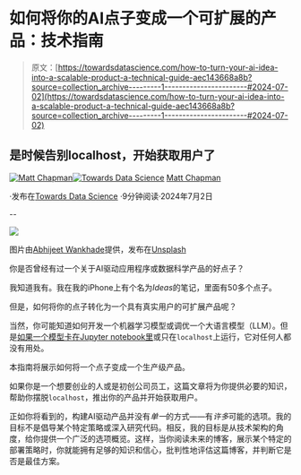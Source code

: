 # 如何将你的AI点子变成一个可扩展的产品：技术指南

> 原文：[https://towardsdatascience.com/how-to-turn-your-ai-idea-into-a-scalable-product-a-technical-guide-aec143668a8b?source=collection_archive---------1-----------------------#2024-07-02](https://towardsdatascience.com/how-to-turn-your-ai-idea-into-a-scalable-product-a-technical-guide-aec143668a8b?source=collection_archive---------1-----------------------#2024-07-02)

## 是时候告别localhost，开始获取用户了

[](https://medium.com/@mattchapmanmsc?source=post_page---byline--aec143668a8b--------------------------------)[![Matt Chapman](../Images/7511deb8d9ed408ece21031f6614c532.png)](https://medium.com/@mattchapmanmsc?source=post_page---byline--aec143668a8b--------------------------------)[](https://towardsdatascience.com/?source=post_page---byline--aec143668a8b--------------------------------)[![Towards Data Science](../Images/a6ff2676ffcc0c7aad8aaf1d79379785.png)](https://towardsdatascience.com/?source=post_page---byline--aec143668a8b--------------------------------) [Matt Chapman](https://medium.com/@mattchapmanmsc?source=post_page---byline--aec143668a8b--------------------------------)

·发布在[Towards Data Science](https://towardsdatascience.com/?source=post_page---byline--aec143668a8b--------------------------------) ·9分钟阅读·2024年7月2日

--

![](../Images/21b02a00ba97f7641c349bf663de5cbe.png)

图片由[Abhijeet Wankhade](https://unsplash.com/@wankhade)提供，发布在[Unsplash](https://unsplash.com/photos/black-white-and-blue-floral-tablet-computer-case-PxOiAc0g8-s)

你是否曾经有过一个关于AI驱动应用程序或数据科学产品的好点子？

我知道我有。我在我的iPhone上有个名为*Ideas*的笔记，里面有50多个点子。

但是，如何将你的点子转化为一个具有真实用户的可扩展产品呢？

当然，你可能知道如何开发一个机器学习模型或调优一个大语言模型（LLM）。但是[如果一个模型卡在Jupyter notebook里](https://medium.com/towards-data-science/deploy-a-lightgbm-ml-model-with-github-actions-781c094acfa3)或只在`localhost`上运行，它对任何人都没有用处。

本指南将展示如何将一个点子变成一个生产级产品。

如果你是一个想要创业的人或是初创公司员工，这篇文章将为你提供必要的知识，帮助你摆脱`localhost`，推出你的产品并开始获取用户。

正如你将看到的，构建AI驱动产品并没有*单一*的方式——有*许多*可能的选项。我的目标不是倡导某个特定策略或深入研究代码。相反，我的目标是从技术架构的角度，给你提供一个广泛的选项概览。这样，当你阅读未来的博客，展示某个特定的部署策略时，你就能拥有足够的知识和信心，批判性地评估这篇博客，并判断它是否是最佳方案。
